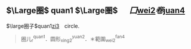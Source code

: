 <span lang=zh>

## $`\Large圈`$ quan1 $`\Large圏`$ 　 $`囗`$[wei2]()$`卷`$[juan4]() 

$`\large圈子`$quan1[zi3]()　circle.
>圈儿$`^\textsf{quan1}_\textsf{r}`$．圆形$`^\textsf{yuan2}_\textsf{xing2}`$．＊範圍$`^\textsf{fan4}_\textsf{wei2}`$
